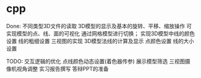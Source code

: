# cpp
Done:
不同类型3D文件的读取
3D模型的显示及基本的旋转、平移、缩放操作
可实现模型的点、线、面的可视化 通过网格模型进行切换；
实现3D模型中线的颜色设置 线的粗细设置
三视图的实现
3D模型法线的计算及显示
点颜色设置 线的大小设置

TODO:
交互逻辑的优化
点线颜色动态设置(着色器传参)
展示模型筛选
三视图摄像机视角调整
实习报告撰写
答辩PPT的准备
